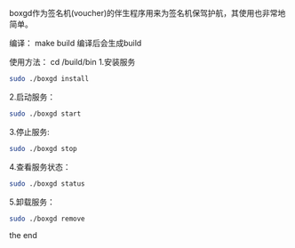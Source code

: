 boxgd作为签名机(voucher)的伴生程序用来为签名机保驾护航，其使用也非常地简单。


编译：
make build
编译后会生成build


使用方法：
cd /build/bin
1.安装服务

```bash
sudo ./boxgd install
```

2.启动服务：

```bash
sudo ./boxgd start
```



3.停止服务:

```bash
sudo ./boxgd stop
```



4.查看服务状态：

```bash
sudo ./boxgd status
```



5.卸载服务：

```Bash
sudo ./boxgd remove
```
the end
